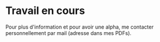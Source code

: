 # Travail en cours

Pour plus d'information et pour avoir une alpha, me contacter personnellement par mail (adresse dans mes PDFs).
